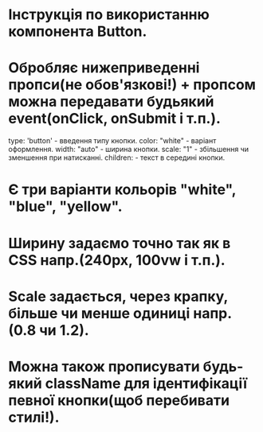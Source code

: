 # Інструкція по використанню компонента Button.

# Обробляє нижеприведенні пропси(не обов'язкові!) + пропсом можна передавати будьякий event(onClick, onSubmit і т.п.).

type: 'button' - введення типу кнопки. color: "white" - варіант оформлення.
width: "auto" - ширина кнопки. scale: "1" - збільшення чи зменшення при
натисканні. children: - текст в середині кнопки.

# Є три варіанти кольорів "white", "blue", "yellow".

# Ширину задаємо точно так як в CSS напр.(240px, 100vw і т.п.).

# Scale задається, через крапку, більше чи менше одиниці напр.(0.8 чи 1.2).

# Можна також прописувати будь-який className для ідентифікації певної кнопки(щоб перебивати стилі!).
